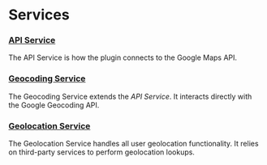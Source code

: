 # Services

### [API Service](/services/api-service/)

The API Service is how the plugin connects to the Google Maps API.

### [Geocoding Service](/services/geocoding-service/)

The Geocoding Service extends the _API Service_. It interacts directly with the Google Geocoding API.

### [Geolocation Service](/services/geolocation-service/)

The Geolocation Service handles all user geolocation functionality. It relies on third-party services to perform geolocation lookups.
